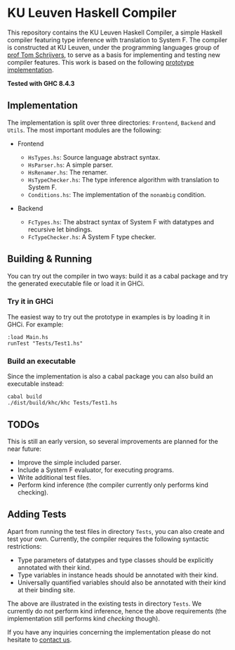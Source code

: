# KU Leuven Haskell Compiler #

This repository contains the KU Leuven Haskell Compiler, a simple Haskell compiler featuring type inference with translation to System F.
The compiler is constructed at KU Leuven, under the programming languages group of [prof Tom Schrijvers](https://people.cs.kuleuven.be/~tom.schrijvers/), to serve as a basis for implementing and testing new compiler features.
This work is based on the following [prototype implementation](https://github.com/gkaracha/quantcs-impl).

**Tested with GHC 8.4.3**

## Implementation ##

The implementation is split over three directories: `Frontend`, `Backend` and `Utils`. The most important modules are the following:

  * Frontend
    + `HsTypes.hs`: Source language abstract syntax.
    + `HsParser.hs`: A simple parser.
    + `HsRenamer.hs`: The renamer.
    + `HsTypeChecker.hs`: The type inference algorithm with translation to System F.
    + `Conditions.hs`: The implementation of the `nonambig` condition.

  * Backend
    + `FcTypes.hs`: The abstract syntax of System F with datatypes and recursive let bindings.
    + `FcTypeChecker.hs`: A System F type checker.

## Building & Running ##

You can try out the compiler in two ways: build it as a cabal package and try the generated executable file or load it in GHCi.

### Try it in GHCi ###

The easiest way to try out the prototype in examples is by loading it in GHCi. For example:

    :load Main.hs
    runTest "Tests/Test1.hs"

### Build an executable ###

Since the implementation is also a cabal package you can also build an executable instead:

    cabal build
    ./dist/build/khc/khc Tests/Test1.hs
    
## TODOs ##

This is still an early version, so several improvements are planned for the near future:

* Improve the simple included parser.
* Include a System F evaluator, for executing programs.
* Write additional test files.
* Perform kind inference (the compiler currently only performs kind checking).

## Adding Tests ##

Apart from running the test files in directory `Tests`, you can also create and test your own. Currently, the compiler requires the following syntactic restrictions:

* Type parameters of datatypes and type classes should be explicitly annotated with their kind.
* Type variables in instance heads should be annotated with their kind.
* Universally quantified variables should also be annotated with their kind at their binding site.

The above are illustrated in the existing tests in directory `Tests`. We currently do not perform kind inference, hence the above requirements (the implementation still performs kind *checking* though).

If you have any inquiries concerning the implementation please do not hesitate to [contact us](mailto:gertjan.bottu@kuleuven.be).

